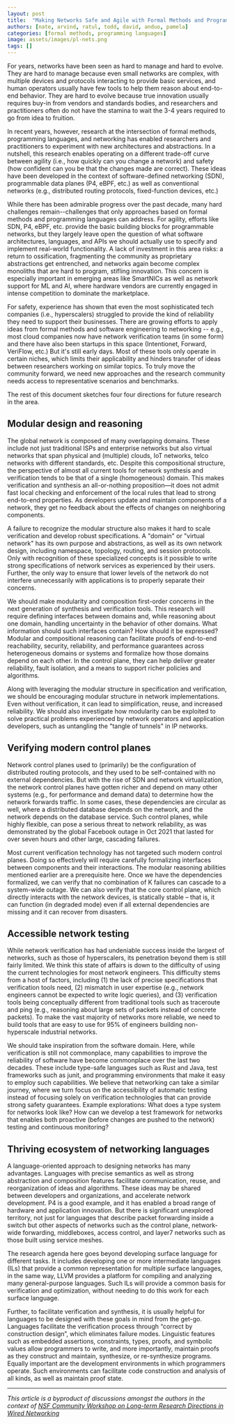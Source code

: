 ```yaml
---
layout: post
title:  "Making Networks Safe and Agile with Formal Methods and Programming Abstractions: Future Directions"
authors: [nate, arvind, ratul, todd, david, anduo, pamela]
categories: [formal methods, programming languages]
image: assets/images/pl-nets.png
tags: []
---
```


For years, networks have been seen as hard to manage and hard to evolve. They are hard to manage because even small networks are complex, with multiple devices and protocols interacting to provide basic services, and human operators usually have few tools to help them reason about end-to-end behavior. They are hard to evolve because true innovation usually requires buy-in from vendors and standards bodies, and researchers and practitioners often do not have the stamina to wait the 3-4 years required to go from idea to fruition.

In recent years, however, research at the intersection of formal methods, programming languages, and networking has enabled researchers and practitioners to experiment with new architectures and abstractions. In a nutshell, this research enables operating on a different trade-off curve between agility (i.e., how quickly can you change a network) and safety (how confident can you be that the changes made are correct). These ideas have been developed in the context of software-defined networking (SDN), programmable data planes (P4, eBPF, etc.) as well as conventional networks (e.g., distributed routing protocols, fixed-function devices, etc.)

While there has been admirable progress over the past decade, many hard challenges remain--challenges that only approaches based on formal methods and programming languages can address. For agility, efforts like SDN, P4, eBPF, etc. provide the basic building blocks for programmable networks, but they largely leave open the question of what software architectures, languages, and APIs we should actually use to specify and implement real-world functionality. A lack of investment in this area risks: a return to ossification, fragmenting the community as proprietary abstractions get entrenched, and networks again become complex monoliths that are hard to program, stifling innovation. This concern is especially important in emerging areas like SmartNICs as well as network support for ML and AI, where hardware vendors are currently engaged in intense competition to dominate the marketplace.

For safety, experience has shown that even the most sophisticated tech companies (i.e., hyperscalers) struggled to provide the kind of reliability they need to support their businesses. There are growing efforts to apply ideas from formal methods and software engineering to networking -- e.g., most cloud companies now have network verification teams (in some form) and there have also been startups in this space (Intentionet, Forward, VeriFlow, etc.) But it's still early days. Most of these tools only operate in certain niches, which limits their applicability and hinders transfer of ideas between researchers working on similar topics. To truly move the community forward, we need new approaches and the research community needs access to representative scenarios and benchmarks.

The rest of this document sketches four four directions for future research in the area.

## Modular design and reasoning

The global network is composed of many overlapping domains. These include not just traditional ISPs and enterprise networks but also virtual networks that span physical and (multiple) clouds, IoT networks, telco networks with different standards, etc. Despite this compositional structure, the perspective of almost all current tools for network synthesis and verification tends to be that of a single (homogeneous) domain. This makes verification and synthesis an all-or-nothing proposition—it does not admit fast local checking and enforcement of the local rules that lead to strong end-to-end properties.  As developers update and maintain components of a network, they get no feedback about the effects of changes on neighboring components.

A failure to recognize the modular structure also makes it hard to scale verification and develop robust specifications. A "domain" or "virtual network" has its own purpose and abstractions, as well as its own network design, including namespace, topology, routing, and session protocols.  Only with recognition of these specialized concepts is it possible to write strong specifications of
network services as experienced by their users.  Further, the only way to ensure that lower levels of the network do not interfere unnecessarily with applications is to properly separate their concerns.

We should make modularity and composition first-order concerns in the next generation of synthesis and verification tools. This research will require defining interfaces between domains and, while reasoning about one domain, handling uncertainty in the behavior of other domains. What information should such interfaces contain? How should it be expressed?  Modular and compositional reasoning can facilitate proofs of end-to-end reachability, security, reliability, and performance guarantees across heterogeneous domains or systems and formalize how those domains depend on each other. In the control plane, they can help deliver greater reliability, fault isolation, and a means to support richer policies and algorithms.

Along with leveraging the modular structure in specification and verification, we should be encouraging modular structure in network implementations.  Even without verification, it can lead to simplification, reuse, and increased reliability.  We should also investigate how modularity can be exploited to solve practical problems experienced by network operators and application developers, such as untangling the "tangle of tunnels" in IP networks.

## Verifying modern control planes

Network control planes used to (primarily) be the configuration of distributed routing protocols, and they used to be self-contained with no external dependencies. But with the rise of SDN and network virtualization, the network control planes have gotten richer and depend on many other systems (e.g., for performance and demand data) to determine how the network forwards traffic. In some cases, these dependencies are circular as well, where a distributed database depends on the network, and the network depends on the database service. Such control planes, while highly flexible, can pose a serious threat to network reliability, as was demonstrated by the global Facebook outage in Oct 2021 that lasted for over seven hours and other large, cascading failures.

Most current verification technology has not targeted such modern control planes. Doing so effectively will require carefully formalizing interfaces between components and their interactions. The modular reasoning abilities mentioned earlier are a prerequisite here. Once we have the dependencies formalized, we can verify that no combination of K failures can cascade to a system-wide outage. We can also verify that the core control plane, which directly interacts with the network devices, is statically stable – that is, it can function (in degraded mode) even if all external dependencies are missing and it can recover from disasters.

## Accessible network testing

While network verification has had undeniable success inside the largest of networks, such as those of hyperscalers, its penetration beyond them is still fairly limited. We think this state of affairs is down to the difficulty of using the current technologies for most network engineers. This difficulty stems from a host of factors, including (1) the lack of precise specifications that verification tools need, (2) mismatch in user expertise (e.g., network engineers cannot be expected to write logic queries), and (3) verification tools being conceptually different from traditional tools such as traceroute and ping (e.g., reasoning about large sets of packets instead of concrete packets). To make the vast majority of networks more reliable, we need to build tools that are easy to use for 95% of engineers building non-hyperscale industrial networks.

We should take inspiration from the software domain. Here, while verification is still not commonplace, many capabilities to improve the reliability of software have become commonplace over the last two decades. These include type-safe languages such as Rust and Java, test frameworks such as junit, and programming environments that make it easy to employ such capabilities. We believe that networking can take a similar journey, where we turn focus on the accessibility of automatic testing instead of focusing solely on verification technologies that can provide strong safety guarantees. Example explorations: What does a type system for networks look like? How can we develop a test framework for networks that enables both proactive (before changes are pushed to the network) testing and continuous monitoring?

## Thriving ecosystem of networking languages
A language-oriented approach to designing networks has many advantages.  Languages with precise semantics as well as strong abstraction and composition features facilitate communication, reuse, and reorganization of ideas and algorithms.  These ideas may be shared between developers and organizations, and accelerate network development. P4 is a good example, and it has enabled a broad range of hardware and application innovation. But there is significant unexplored territory, not just for languages that describe packet forwarding inside a switch but other aspects of networks such as the control plane, network-wide forwarding, middleboxes, access control, and layer7 networks such as those built using service meshes.

The research agenda here goes beyond developing surface language for different tasks. It includes developing one or more intermediate languages (ILs) that provide a common representation for multiple surface languages, in the same way, LLVM provides a platform for compiling and analyzing many general-purpose languages. Such ILs will provide a common basis for verification and optimization, without needing to do this work for each surface language.

Further, to facilitate verification and synthesis, it is usually helpful for languages to be designed with these goals in mind from the get-go. Languages facilitate the verification process through “correct by construction design”, which eliminates failure modes.  Linguistic features such as embedded assertions, constraints, types, proofs, and symbolic values allow programmers to write, and more importantly, maintain proofs as they construct and maintain, synthesize, or re-synthesize programs.  Equally important are the development environments in which programmers operate. Such environments can facilitate code construction and analysis of all kinds, as well as maintain proof state.

---

_This article is a byproduct of discussions amongst the authors in the context of [NSF Community Workshop on Long-term Research Directions in Wired Networking](https://wired23.github.io/)_
